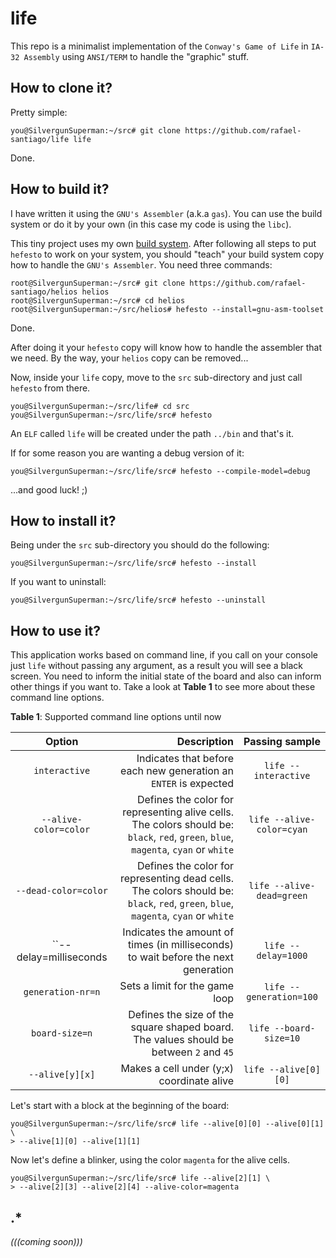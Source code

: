 # life

This repo is a minimalist implementation of the ``Conway's Game of Life`` in ``IA-32 Assembly`` using
``ANSI/TERM`` to handle the "graphic" stuff.

## How to clone it?

Pretty simple:

```
you@SilvergunSuperman:~/src# git clone https://github.com/rafael-santiago/life life
```

Done.

## How to build it?

I have written it using the ``GNU's Assembler`` (a.k.a ``gas``). You can use the build system or do it
by your own (in this case my code is using the ``libc``).

This tiny project uses my own [build system](https://github.com/rafael-santiago/hefesto). After following
all steps to put ``hefesto`` to work on your system, you should "teach" your build system copy how to handle the
``GNU's Assembler``. You need three commands:

```
root@SilvergunSuperman:~/src# git clone https://github.com/rafael-santiago/helios helios
root@SilvergunSuperman:~/src# cd helios
root@SilvergunSuperman:~/src/helios# hefesto --install=gnu-asm-toolset
```

Done.

After doing it your ``hefesto`` copy will know how to handle the assembler that we need. By the way, your
``helios`` copy can be removed...

Now, inside your ``life`` copy, move to the ``src`` sub-directory and just call ``hefesto`` from there.

```
you@SilvergunSuperman:~/src/life# cd src
you@SilvergunSuperman:~/src/life/src# hefesto
```

An ``ELF`` called ``life`` will be created under the path ``../bin`` and that's it.

If for some reason you are wanting a debug version of it:

```
you@SilvergunSuperman:~/src/life/src# hefesto --compile-model=debug
```

...and good luck! ;)

## How to install it?

Being under the ``src`` sub-directory you should do the following:

```
you@SilvergunSuperman:~/src/life/src# hefesto --install
```

If you want to uninstall:

```
you@SilvergunSuperman:~/src/life/src# hefesto --uninstall
```

## How to use it?

This application works based on command line, if you call on your console just ``life`` without passing any argument, as a result
you will see a black screen. You need to inform the initial state of the board and also can inform other things if you want to. Take a look
at **Table 1** to see more about these command line options.

**Table 1**: Supported command line options until now

|**Option**| **Description** | **Passing sample** |
|:--------:|----------------:|:----------:|
|``interactive``         | Indicates that before each new generation an ``ENTER`` is expected | ``life --interactive`` |
|``--alive-color=color`` | Defines the color for representing alive cells. The colors should  be: ``black``, ``red``, ``green``, ``blue``, ``magenta``, ``cyan`` or ``white`` | ``life --alive-color=cyan`` |
|``--dead-color=color``  | Defines the color for representing dead cells. The colors should be: ``black``, ``red``, ``green``, ``blue``, ``magenta``, ``cyan`` or ``white`` | ``life --alive-dead=green`` |
|``--delay=milliseconds  | Indicates the amount of times (in milliseconds) to wait before the next generation | ``life --delay=1000`` |
|``generation-nr=n``     | Sets a limit for the game loop | ``life --generation=100`` |
|``board-size=n``        | Defines the size of the square shaped board. The values should be between ``2`` and ``45`` | ``life --board-size=10`` |
|``--alive[y][x]``       | Makes a cell under (y;x) coordinate alive | ``life --alive[0][0]`` |

Let's start with a block at the beginning of the board:

```
you@SilvergunSuperman:~/src/life/src# life --alive[0][0] --alive[0][1] \
> --alive[1][0] --alive[1][1]
```

Now let's define a blinker, using the color ``magenta`` for the alive cells.


```
you@SilvergunSuperman:~/src/life/src# life --alive[2][1] \
> --alive[2][3] --alive[2][4] --alive-color=magenta
```

## .*

*(((coming soon)))*
